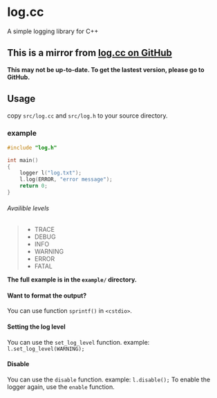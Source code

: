 # log.cc
A simple logging library for C++
## This is a mirror from [log.cc on GitHub](https://github.com/GordonZhang2024/log.cc)
**This may not be up-to-date. To get the lastest version, please go to GitHub.**

## Usage
copy `src/log.cc` and `src/log.h` to your source directory.
### example
```cpp
#include "log.h"

int main()
{
	logger l("log.txt");
	l.log(ERROR, "error message");
	return 0;
}


```
###### Availible levels
> - TRACE
> - DEBUG
> - INFO
> - WARNING
> - ERROR
> - FATAL

**The full example is in the `example/` directory.**

#### Want to format the output?
You can use function `sprintf()` in `<cstdio>`.

#### Setting the log level
You can use the `set_log_level` function.
example: `l.set_log_level(WARNING);`

#### Disable
You can use the `disable` function.
example: `l.disable();`
To enable the logger again, use the `enable` function.
